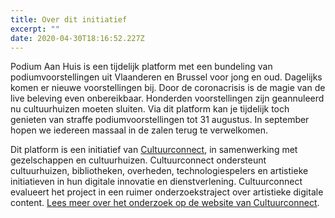 ```yaml
---
title: Over dit initiatief
excerpt: ""
date: 2020-04-30T18:16:52.227Z
---
```

Podium Aan Huis is een tijdelijk platform met een bundeling van podiumvoorstellingen uit Vlaanderen en Brussel voor jong en oud. Dagelijks komen er nieuwe voorstellingen bij. Door de coronacrisis is de magie van de live beleving even onbereikbaar. Honderden voorstellingen zijn geannuleerd nu cultuurhuizen moeten sluiten. Via dit platform kan je tijdelijk toch genieten van straffe podiumvoorstellingen tot 31 augustus. In september hopen we iedereen massaal in de zalen terug te verwelkomen.

Dit platform is een initiatief van [Cultuurconnect](https://www.cultuurconnect.be/), in samenwerking met gezelschappen en cultuurhuizen. Cultuurconnect ondersteunt cultuurhuizen, bibliotheken, overheden, technologiespelers en artistieke initiatieven in hun digitale innovatie en dienstverlening. Cultuurconnect evalueert het project in een ruimer onderzoekstraject over artistieke digitale content. [Lees meer over het onderzoek op de website van Cultuurconnect](https://www.cultuurconnect.be/projecten/virtueel-podium).